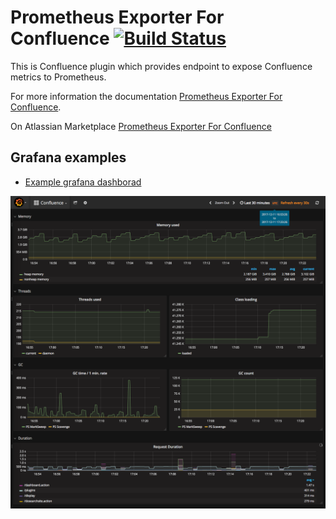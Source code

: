 # Prometheus Exporter For Confluence [![Build Status](https://travis-ci.org/AndreyVMarkelov/prom-confluence-exporter.svg?branch=master)](https://travis-ci.org/AndreyVMarkelov/prom-confluence-exporter)

This is Confluence plugin which provides endpoint to expose Confluence metrics to Prometheus.

For more information the documentation [Prometheus Exporter For Confluence](https://github.com/AndreyVMarkelov/prom-confluence-exporter/wiki/Prometheus-Exporter-For-Confluence).

On Atlassian Marketplace [Prometheus Exporter For Confluence](https://marketplace.atlassian.com/plugins/ru.andreymarkelov.atlas.plugins.prom-confluence-exporter/server/overview)

## Grafana examples 

* [Example grafana dashborad](./grafana/README.md)

![image](./grafana/img/grafana-confluence-dashboard.png)
